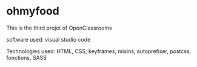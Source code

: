 # ohmyfood

This is the third projet of OpenClassrooms

software used: visual studio code

Technologies used: HTML, CSS, keyframes, mixins, autoprefixer, postcss, fonctions, SASS

